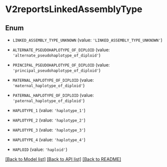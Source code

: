 # V2reportsLinkedAssemblyType


## Enum

* `LINKED_ASSEMBLY_TYPE_UNKNOWN` (value: `'LINKED_ASSEMBLY_TYPE_UNKNOWN'`)

* `ALTERNATE_PSEUDOHAPLOTYPE_OF_DIPLOID` (value: `'alternate_pseudohaplotype_of_diploid'`)

* `PRINCIPAL_PSEUDOHAPLOTYPE_OF_DIPLOID` (value: `'principal_pseudohaplotype_of_diploid'`)

* `MATERNAL_HAPLOTYPE_OF_DIPLOID` (value: `'maternal_haplotype_of_diploid'`)

* `PATERNAL_HAPLOTYPE_OF_DIPLOID` (value: `'paternal_haplotype_of_diploid'`)

* `HAPLOTYPE_1` (value: `'haplotype_1'`)

* `HAPLOTYPE_2` (value: `'haplotype_2'`)

* `HAPLOTYPE_3` (value: `'haplotype_3'`)

* `HAPLOTYPE_4` (value: `'haplotype_4'`)

* `HAPLOID` (value: `'haploid'`)

[[Back to Model list]](../README.md#documentation-for-models) [[Back to API list]](../README.md#documentation-for-api-endpoints) [[Back to README]](../README.md)


